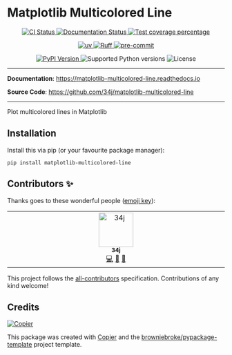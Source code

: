 # Matplotlib Multicolored Line

<p align="center">
  <a href="https://github.com/34j/matplotlib-multicolored-line/actions/workflows/ci.yml?query=branch%3Amain">
    <img src="https://img.shields.io/github/actions/workflow/status/34j/matplotlib-multicolored-line/ci.yml?branch=main&label=CI&logo=github&style=flat-square" alt="CI Status" >
  </a>
  <a href="https://matplotlib-multicolored-line.readthedocs.io">
    <img src="https://img.shields.io/readthedocs/matplotlib-multicolored-line.svg?logo=read-the-docs&logoColor=fff&style=flat-square" alt="Documentation Status">
  </a>
  <a href="https://codecov.io/gh/34j/matplotlib-multicolored-line">
    <img src="https://img.shields.io/codecov/c/github/34j/matplotlib-multicolored-line.svg?logo=codecov&logoColor=fff&style=flat-square" alt="Test coverage percentage">
  </a>
</p>
<p align="center">
  <a href="https://github.com/astral-sh/uv">
    <img src="https://img.shields.io/endpoint?url=https://raw.githubusercontent.com/astral-sh/uv/main/assets/badge/v0.json" alt="uv">
  </a>
  <a href="https://github.com/astral-sh/ruff">
    <img src="https://img.shields.io/endpoint?url=https://raw.githubusercontent.com/astral-sh/ruff/main/assets/badge/v2.json" alt="Ruff">
  </a>
  <a href="https://github.com/pre-commit/pre-commit">
    <img src="https://img.shields.io/badge/pre--commit-enabled-brightgreen?logo=pre-commit&logoColor=white&style=flat-square" alt="pre-commit">
  </a>
</p>
<p align="center">
  <a href="https://pypi.org/project/matplotlib-multicolored-line/">
    <img src="https://img.shields.io/pypi/v/matplotlib-multicolored-line.svg?logo=python&logoColor=fff&style=flat-square" alt="PyPI Version">
  </a>
  <img src="https://img.shields.io/pypi/pyversions/matplotlib-multicolored-line.svg?style=flat-square&logo=python&amp;logoColor=fff" alt="Supported Python versions">
  <img src="https://img.shields.io/pypi/l/matplotlib-multicolored-line.svg?style=flat-square" alt="License">
</p>

---

**Documentation**: <a href="https://matplotlib-multicolored-line.readthedocs.io" target="_blank">https://matplotlib-multicolored-line.readthedocs.io </a>

**Source Code**: <a href="https://github.com/34j/matplotlib-multicolored-line" target="_blank">https://github.com/34j/matplotlib-multicolored-line </a>

---

Plot multicolored lines in Matplotlib

## Installation

Install this via pip (or your favourite package manager):

`pip install matplotlib-multicolored-line`

## Contributors ✨

Thanks goes to these wonderful people ([emoji key](https://allcontributors.org/docs/en/emoji-key)):

<!-- prettier-ignore-start -->
<!-- ALL-CONTRIBUTORS-LIST:START - Do not remove or modify this section -->
<!-- prettier-ignore-start -->
<!-- markdownlint-disable -->
<table>
  <tbody>
    <tr>
      <td align="center" valign="top" width="14.28%"><a href="https://github.com/34j"><img src="https://avatars.githubusercontent.com/u/55338215?v=4?s=80" width="80px;" alt="34j"/><br /><sub><b>34j</b></sub></a><br /><a href="https://github.com/34j/matplotlib-multicolored-line/commits?author=34j" title="Code">💻</a> <a href="#ideas-34j" title="Ideas, Planning, & Feedback">🤔</a> <a href="https://github.com/34j/matplotlib-multicolored-line/commits?author=34j" title="Documentation">📖</a></td>
    </tr>
  </tbody>
</table>

<!-- markdownlint-restore -->
<!-- prettier-ignore-end -->

<!-- ALL-CONTRIBUTORS-LIST:END -->
<!-- prettier-ignore-end -->

This project follows the [all-contributors](https://github.com/all-contributors/all-contributors) specification. Contributions of any kind welcome!

## Credits

[![Copier](https://img.shields.io/endpoint?url=https://raw.githubusercontent.com/copier-org/copier/master/img/badge/badge-grayscale-inverted-border-orange.json)](https://github.com/copier-org/copier)

This package was created with
[Copier](https://copier.readthedocs.io/) and the
[browniebroke/pypackage-template](https://github.com/browniebroke/pypackage-template)
project template.
